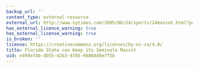 ```yaml
---
backup_url: ''
content_type: external-resource
external_url: http://www.nytimes.com/2005/08/24/sports/24mascot.html?pagewanted=all
has_external_licence_warning: true
has_external_license_warning: true
is_broken: ''
license: https://creativecommons.org/licenses/by-nc-sa/4.0/
title: Florida State can Keep its Seminole Mascot
uid: e494e74b-db55-42b3-9785-66868d8e7f5b
---
```

